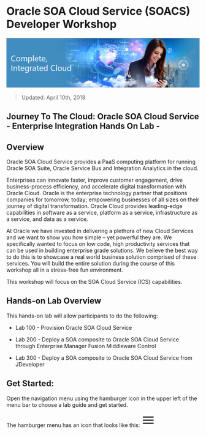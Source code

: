 # Oracle SOA Cloud Service (SOACS) Developer Workshop

![](images/j2c-logo.png)

> Updated: April 10th, 2018

## Journey To The Cloud: Oracle SOA Cloud Service - Enterprise Integration Hands On Lab - 

## Overview

Oracle SOA Cloud Service provides a PaaS computing platform for running Oracle SOA Suite, Oracle Service Bus and Integration Analytics in the cloud.

Enterprises can innovate faster, improve customer engagement, drive business-process efficiency, and accelerate digital transformation with Oracle Cloud. Oracle is the enterprise technology partner that positions companies for tomorrow, today; empowering businesses of all sizes on their journey of digital transformation. Oracle Cloud provides leading-edge capabilities in software as a service, platform as a service, infrastructure as a service, and data as a service.

At Oracle we have invested in delivering a plethora of new Cloud Services and we want to show you how simple – yet powerful they are. We specifically wanted to focus on low code, high productivity services that can be used in building enterprise grade solutions. We believe the best way to do this is to showcase a real world business solution comprised of these services. You will build the entire solution during the course of this workshop all in a stress-free fun environment. 

This workshop will focus on the SOA Cloud Service (ICS) capabilities.

## Hands-on Lab Overview

This hands-on lab will allow participants to do the following:

- Lab 100 - Provision Oracle SOA Cloud Service

- Lab 200 - Deploy a SOA composite to Oracle SOA Cloud Service through Enterprise Manager Fusion Middleware Control

- Lab 300 - Deploy a SOA composite to Oracle SOA Cloud Service from JDeveloper

## Get Started: 
Open the navigation menu using the hamburger icon in the upper left of the menu bar to choose a lab guide and get started.

The hamburger menu has an icon that looks like this: <img src="images/menu.svg">
